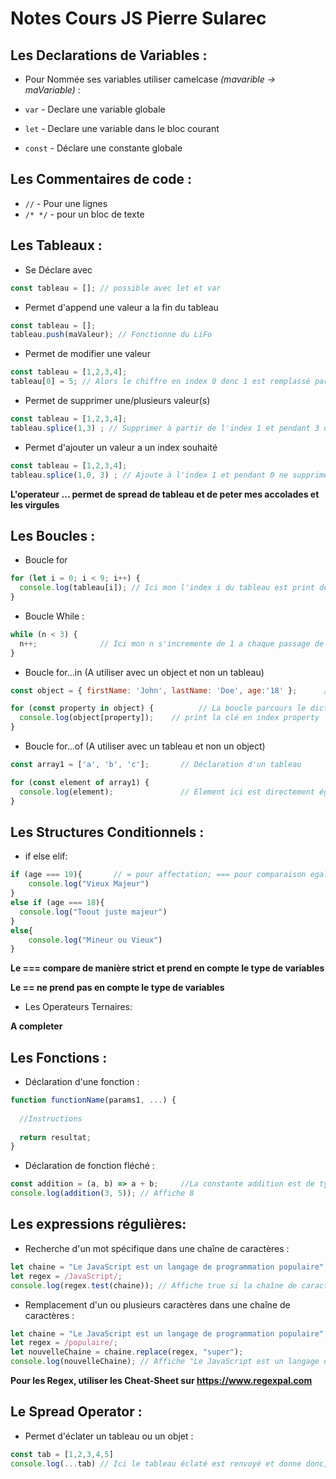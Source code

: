 # Notes Cours JS Pierre Sularec

## Les Declarations de Variables : 

- Pour Nommée ses variables utiliser camelcase *(mavarible -> maVariable)* : 

- `var` - Declare une variable globale
- `let` - Declare une variable dans le bloc courant
- `const` - Déclare une constante globale

## Les Commentaires de code : 

- `//` -  Pour une lignes
-  `/* */` - pour un bloc de texte

## Les Tableaux :  

- Se Déclare avec 
``` js
const tableau = []; // possible avec let et var
```
- Permet d'append une valeur a la fin du tableau
``` js
const tableau = [];
tableau.push(maValeur); // Fonctionne du LiFo
```
- Permet de modifier une valeur
``` js
const tableau = [1,2,3,4];
tableau[0] = 5; // Alors le chiffre en index 0 donc 1 est remplassé par 5 
```
- Permet de supprimer une/plusieurs valeur(s)
``` js
const tableau = [1,2,3,4];
tableau.splice(1,3) ; // Supprimer à partir de l'index 1 et pendant 3 donc tableau = [1]
```
- Permet d'ajouter un valeur a un index souhaité
``` js
const tableau = [1,2,3,4];
tableau.splice(1,0, 3) ; // Ajoute à l'index 1 et pendant 0 ne supprime rien donc tableau = [1,1,2,3,4]
```
**L'operateur ... permet de spread de tableau et de peter mes accolades et les virgules**

## Les Boucles : 
- Boucle for
``` js
for (let i = 0; i < 9; i++) {
  console.log(tableau[i]); // Ici mon l'index i du tableau est print de l'index 1 à 9
}
```
- Boucle While : 
``` js
while (n < 3) {
  n++;              // Ici mon n s'incremente de 1 a chaque passage de la boucle, la boucle s'arrete quans n = 3
}
```

- Boucle for...in (A utiliser avec un object et non un tableau)
``` js
const object = { firstName: 'John', lastName: 'Doe', age:'18' };      //Déclaration d'un dictionnaire

for (const property in object) {          // La boucle parcours le dict
  console.log(object[property]);    // print la clé en index property
}

```

- Boucle for...of    (A utiliser avec un tableau et non un object)
``` js
const array1 = ['a', 'b', 'c'];       // Déclaration d'un tableau

for (const element of array1) {
  console.log(element);               // Element ici est directement égale a l'index du tableau correspondant (Ex: index 0 = a)
}

```


 ## Les Structures Conditionnels : 

- if else elif:
``` js
if (age === 19){       // = pour affectation; === pour comparaison egale ; !== pour comparaison inégale 
    console.log("Vieux Majeur")
}
else if (age === 18){
  console.log("Toout juste majeur")
}
else{
    console.log("Mineur ou Vieux")
}
```
**Le === compare de manière strict et prend en compte le type de variables**

**Le == ne prend pas en compte le type de variables**

- Les Operateurs Ternaires:

**A completer**


## Les Fonctions :  

- Déclaration d'une fonction : 
``` js
function functionName(params1, ...) {
  
  //Instructions
  
  return resultat;
}
```
- Déclaration de fonction fléché : 
``` js
const addition = (a, b) => a + b;     //La constante addition est de type fonction 
console.log(addition(3, 5)); // Affiche 8
```

## Les expressions régulières:

- Recherche d'un mot spécifique dans une chaîne de caractères :

``` js
let chaine = "Le JavaScript est un langage de programmation populaire";
let regex = /JavaScript/;
console.log(regex.test(chaine)); // Affiche true si la chaîne de caractères `chaine` contient la regex.
```
- Remplacement d'un ou plusieurs caractères dans une chaîne de caractères :

```js
let chaine = "Le JavaScript est un langage de programmation populaire";
let regex = /populaire/;
let nouvelleChaine = chaine.replace(regex, "super");
console.log(nouvelleChaine); // Affiche "Le JavaScript est un langage de programmation super"
```

**Pour les Regex, utiliser les Cheat-Sheet sur https://www.regexpal.com**


## Le Spread Operator :  

- Permet d'éclater un tableau ou un objet : 

```js
const tab = [1,2,3,4,5]
console.log(...tab) // Ici le tableau éclaté est renvoyé et donne donc, 1 2 3 4 5
```
